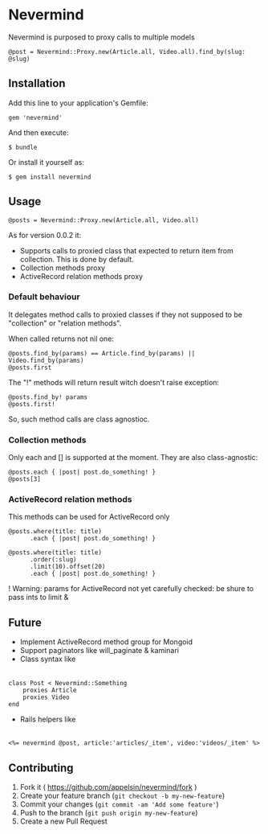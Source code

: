 # Nevermind

Nevermind is purposed to proxy calls to multiple models

    @post = Nevermind::Proxy.new(Article.all, Video.all).find_by(slug: @slug)

## Installation

Add this line to your application's Gemfile:

    gem 'nevermind'

And then execute:

    $ bundle

Or install it yourself as:

    $ gem install nevermind

## Usage

    @posts = Nevermind::Proxy.new(Article.all, Video.all)

As for version 0.0.2 it:

- Supports calls to proxied class that expected to return item from collection. This is done by default.
- Collection methods proxy
- ActiveRecord relation methods proxy

### Default behaviour

It delegates method calls to proxied classes if they not supposed to be "collection" or "relation methods".

When called returns not nil one:

    @posts.find_by(params) == Article.find_by(params) || Video.find_by(params)
    @posts.first
    
The "!" methods will return result witch doesn't raise exception:

    @posts.find_by! params
    @posts.first!
    
So, such method calls are class agnostioc.

### Collection methods

Only each and [] is supported at the moment. They are also class-agnostic:

    @posts.each { |post| post.do_something! }
    @posts[3]

### ActiveRecord relation methods

This methods can be used for ActiveRecord only

    @posts.where(title: title)
          .each { |post| post.do_something! }
          
    @posts.where(title: title)
          .order(:slug)
          .limit(10).offset(20)
          .each { |post| post.do_something! }
    
! Warning: params for ActiveRecord not yet carefully checked: be shure to pass ints to limit & 

## Future

- Implement ActiveRecord method group for Mongoid
- Support paginators like will_paginate & kaminari
- Class syntax like

######

    class Post < Nevermind::Something
        proxies Article
        proxies Video
    end
    
- Rails helpers like

######

    <%= nevermind @post, article:'articles/_item', video:'videos/_item' %>

## Contributing

1. Fork it ( https://github.com/appelsin/nevermind/fork )
2. Create your feature branch (`git checkout -b my-new-feature`)
3. Commit your changes (`git commit -am 'Add some feature'`)
4. Push to the branch (`git push origin my-new-feature`)
5. Create a new Pull Request
